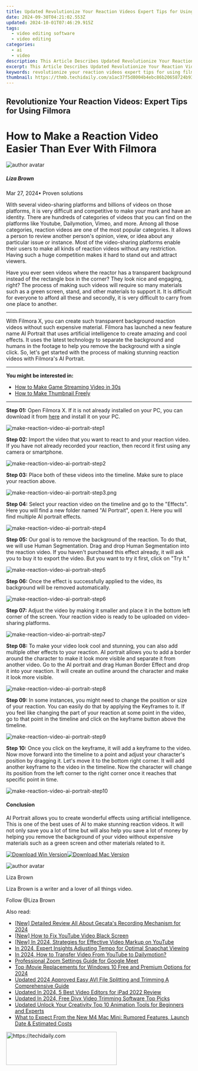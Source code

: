 ```yaml
---
title: Updated Revolutionize Your Reaction Videos Expert Tips for Using Filmora
date: 2024-09-30T04:21:02.553Z
updated: 2024-10-01T07:46:29.915Z
tags: 
  - video editing software
  - video editing
categories: 
  - ai
  - video
description: This Article Describes Updated Revolutionize Your Reaction Videos Expert Tips for Using Filmora
excerpt: This Article Describes Updated Revolutionize Your Reaction Videos Expert Tips for Using Filmora
keywords: revolutionize your reaction videos expert tips for using filmora,effortless reaction videos tips and tricks using filmora 2023 edition,transform your reaction video game expert tips and techniques using filmora,revolutionize your videos top 3d animation makers revealed,revolutionize your video editing free slow motion effects with filmora,glitch repeat revolutionize top video editing apps for ios and android,revolutionize your content how to create engaging reaction videos with filmora
thumbnail: https://thmb.techidaily.com/a1ac37f5d8004b4ebc86b20658724b93ef9aff951f603f30c9c8797a450783bc.jpg
---
```


## Revolutionize Your Reaction Videos: Expert Tips for Using Filmora

# How to Make a Reaction Video Easier Than Ever With Filmora

![author avatar](https://lh5.googleusercontent.com/-AIMmjowaFs4/AAAAAAAAAAI/AAAAAAAAABc/Y5UmwDaI7HU/s250-c-k/photo.jpg)

##### Liza Brown

 Mar 27, 2024• Proven solutions

With several video-sharing platforms and billions of videos on those platforms, it is very difficult and competitive to make your mark and have an identity. There are hundreds of categories of videos that you can find on the platforms like Youtube, Dailymotion, Vimeo, and more. Among all those categories, reaction videos are one of the most popular categories. It allows a person to review another person's opinion, view, or idea about any particular issue or instance. Most of the video-sharing platforms enable their users to make all kinds of reaction videos without any restriction. Having such a huge competition makes it hard to stand out and attract viewers.

Have you ever seen videos where the reactor has a transparent background instead of the rectangle box in the corner? They look nice and engaging, right? The process of making such videos will require so many materials such as a green screen, stand, and other materials to support it. It is difficult for everyone to afford all these and secondly, it is very difficult to carry from one place to another.

---

With Filmora X, you can create such transparent background reaction videos without such expensive material. Filmora has launched a new feature name AI Portrait that uses artificial intelligence to create amazing and cool effects. It uses the latest technology to separate the background and humans in the footage to help you remove the background with a single click. So, let's get started with the process of making stunning reaction videos with Filmora's AI Portrait.

---

**You might be interested in:**

* [How to Make Game Streaming Video in 30s](https://tools.techidaily.com/wondershare/filmora/download/)
* [How to Make Thumbnail Freely](https://tools.techidaily.com/wondershare/filmora/download/)

---

**Step 01:** Open Filmora X. If it is not already installed on your PC, you can download it from [here](https://tools.techidaily.com/wondershare/filmora/download/) and install it on your PC.

![make-reaction-video-ai-portrait-step1](https://images.wondershare.com/filmora/article-images/make-reaction-video-ai-portrait-step1.png)

**Step 02:** Import the video that you want to react to and your reaction video. If you have not already recorded your reaction, then record it first using any camera or smartphone.

![make-reaction-video-ai-portrait-step2](https://images.wondershare.com/filmora/article-images/make-reaction-video-ai-portrait-step2.png)

**Step 03:** Place both of these videos into the timeline. Make sure to place your reaction above.

![make-reaction-video-ai-portrait-step3.png](https://images.wondershare.com/filmora/article-images/make-reaction-video-ai-portrait-step3.png)

**Step 04:** Select your reaction video on the timeline and go to the "Effects". Here you will find a new folder named "AI Portrait", open it. Here you will find multiple AI portrait effects.

![make-reaction-video-ai-portrait-step4](https://images.wondershare.com/filmora/article-images/make-reaction-video-ai-portrait-step4.png)

**Step 05:** Our goal is to remove the background of the reaction. To do that, we will use Human Segmentation. Drag and drop Human Segmentation into the reaction video. If you haven't purchased this effect already, it will ask you to buy it to export the video. But you want to try it first, click on "Try It."

![make-reaction-video-ai-portrait-step5](https://images.wondershare.com/filmora/article-images/make-reaction-video-ai-portrait-step5.png)

**Step 06:** Once the effect is successfully applied to the video, its background will be removed automatically.

![make-reaction-video-ai-portrait-step6](https://images.wondershare.com/filmora/article-images/make-reaction-video-ai-portrait-step6.png)

**Step 07:** Adjust the video by making it smaller and place it in the bottom left corner of the screen. Your reaction video is ready to be uploaded on video-sharing platforms.

![make-reaction-video-ai-portrait-step7](https://images.wondershare.com/filmora/article-images/make-reaction-video-ai-portrait-step7.png)

**Step 08:** To make your video look cool and stunning, you can also add multiple other effects to your reaction. AI portrait allows you to add a border around the character to make it look more visible and separate it from another video. Go to the AI portrait and drag Human Border Effect and drop it into your reaction. It will create an outline around the character and make it look more visible.

![make-reaction-video-ai-portrait-step8](https://images.wondershare.com/filmora/article-images/make-reaction-video-ai-portrait-step8.png)

**Step 09:** In some instances, you might need to change the position or size of your reaction. You can easily do that by applying the Keyframes to it. If you feel like changing the part of your reaction at some point in the video, go to that point in the timeline and click on the keyframe button above the timeline.

![make-reaction-video-ai-portrait-step9](https://images.wondershare.com/filmora/article-images/make-reaction-video-ai-portrait-step9.png)

**Step 10:** Once you click on the keyframe, it will add a keyframe to the video. Now move forward into the timeline to a point and adjust your character's position by dragging it. Let's move it to the bottom right corner. It will add another keyframe to the video in the timeline. Now the character will change its position from the left corner to the right corner once it reaches that specific point in time.

![make-reaction-video-ai-portrait-step10](https://images.wondershare.com/filmora/article-images/make-reaction-video-ai-portrait-step10.png)

#### Conclusion

AI Portrait allows you to create wonderful effects using artificial intelligence. This is one of the best uses of AI to make stunning reaction videos. It will not only save you a lot of time but will also help you save a lot of money by helping you remove the background of your video without expensive materials such as a green screen and other materials related to it.

[![Download Win Version](https://images.wondershare.com/filmora/guide/download-btn-win.jpg)](https://tools.techidaily.com/wondershare/filmora/download/)[![Download Mac Version](https://images.wondershare.com/filmora/guide/download-btn-mac.jpg)](https://tools.techidaily.com/wondershare/filmora/download/)

![author avatar](https://lh5.googleusercontent.com/-AIMmjowaFs4/AAAAAAAAAAI/AAAAAAAAABc/Y5UmwDaI7HU/s250-c-k/photo.jpg)

Liza Brown

Liza Brown is a writer and a lover of all things video.

Follow @Liza Brown

<ins class="adsbygoogle"
      style="display:block"
      data-ad-client="ca-pub-7571918770474297"
      data-ad-slot="8358498916"
      data-ad-format="auto"
      data-full-width-responsive="true"></ins>

<span class="atpl-alsoreadstyle">Also read:</span>
<div><ul>
<li><a href="https://video-capture.techidaily.com/new-detailed-review-all-about-gecatas-recording-mechanism-for-2024/"><u>[New] Detailed Review All About Gecata's Recording Mechanism for 2024</u></a></li>
<li><a href="https://youtube-data.techidaily.com/ow-to-fix-youtube-video-black-screen/"><u>[New] How to Fix YouTube Video Black Screen</u></a></li>
<li><a href="https://youtube-lab.techidaily.com/n-2024-strategies-for-effective-video-markup-on-youtube/"><u>[New] In 2024, Strategies for Effective Video Markup on YouTube</u></a></li>
<li><a href="https://some-knowledge.techidaily.com/in-2024-expert-insights-adjusting-tempo-for-optimal-snapchat-viewing/"><u>In 2024, Expert Insights Adjusting Tempo for Optimal Snapchat Viewing</u></a></li>
<li><a href="https://youtube-webster.techidaily.com/24-how-to-transfer-video-from-youtube-to-dailymotion/"><u>In 2024, How to Transfer Video From YouTube to Dailymotion?</u></a></li>
<li><a href="https://extra-lessons.techidaily.com/professional-zoom-settings-guide-for-google-meet/"><u>Professional Zoom Settings Guide for Google Meet</u></a></li>
<li><a href="https://ai-video-apps.techidaily.com/top-imovie-replacements-for-windows-10-free-and-premium-options-for-2024/"><u>Top iMovie Replacements for Windows 10 Free and Premium Options for 2024</u></a></li>
<li><a href="https://ai-video-apps.techidaily.com/updated-2024-approved-easy-avi-file-splitting-and-trimming-a-comprehensive-guide/"><u>Updated 2024 Approved Easy AVI File Splitting and Trimming A Comprehensive Guide</u></a></li>
<li><a href="https://ai-video-apps.techidaily.com/updated-in-2024-5-best-video-editors-for-ipad-2022-review/"><u>Updated In 2024, 5 Best Video Editors for iPad 2022 Review</u></a></li>
<li><a href="https://ai-video-apps.techidaily.com/updated-in-2024-free-divx-video-trimming-software-top-picks/"><u>Updated In 2024, Free Divx Video Trimming Software Top Picks</u></a></li>
<li><a href="https://ai-video-apps.techidaily.com/updated-unlock-your-creativity-top-10-animation-tools-for-beginners-and-experts/"><u>Updated Unlock Your Creativity Top 10 Animation Tools for Beginners and Experts</u></a></li>
<li><a href="https://technical-tips.techidaily.com/what-to-expect-from-the-new-m4-mac-mini-rumored-features-launch-date-and-estimated-costs/"><u>What to Expect From the New M4 Mac Mini: Rumored Features, Launch Date & Estimated Costs</u></a></li>
</ul></div>

<!-- affiliate ads begin -->
<a href="https://aidotcom.pxf.io/c/5597632/2129041/19576" target="_top" id="2129041">
  <img src="//a.impactradius-go.com/display-ad/19576-2129041" border="0" alt="https://techidaily.com" width="300" height="90"/>
</a>
<img height="0" width="0" src="https://aidotcom.pxf.io/i/5597632/2129041/19576" style="position:absolute;visibility:hidden;" border="0" />
<!-- affiliate ads end -->

